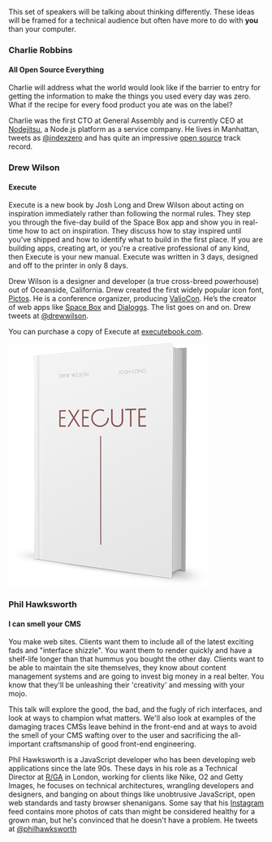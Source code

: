 This set of speakers will be talking about thinking differently. These ideas will be framed
for a technical audience but often have more to do with **you** than your computer.

### Charlie Robbins
#### All Open Source Everything

Charlie will address what the world would look like if the barrier to entry for getting the
information to make the things you used every day was zero. What if the recipe for every food
product you ate was on the label?

Charlie was the first CTO at General Assembly and is currently CEO at [Nodejitsu](https://www.nodejitsu.com/), a
Node.js platform as a service company. He lives in Manhattan, tweets as
[@indexzero](https://twitter.com/indexzero) and has quite an impressive
[open source](https://github.com/indexzero) track record.

### Drew Wilson
#### Execute

Execute is a new book by Josh Long and Drew Wilson about acting on inspiration immediately
rather than following the normal rules. They step you through the five-day build of the Space Box
app and show you in real-time how to act on inspiration. They discuss how to stay inspired until
you've shipped and how to identify what to build in the first place. If you are building apps,
creating art, or you're a creative professional of any kind, then Execute is your new manual.
Execute was written in 3 days, designed and off to the printer in only 8 days.

Drew Wilson is a designer and developer (a true cross-breed powerhouse) out of Oceanside, California.
Drew created the first widely popular icon font, [Pictos](http://pictos.cc). He is a conference organizer,
producing [ValioCon](http://valiocon.com/). He’s the creator of web apps like
[Space Box](https://spacebox.io/) and [Dialoggs](http://dialog.gs/). The list goes on and on. Drew tweets
at [@drewwilson](https://twitter.com/drewwilson).

You can purchase a copy of Execute at [executebook.com](http://executebook.com/).

[![Execute](img/execute-book.png)](http://executebook.com/)

### Phil Hawksworth
#### I can smell your CMS

You make web sites. Clients want them to include all of the latest exciting fads and "interface shizzle". You want them to render quickly and have a shelf-life longer than that hummus you bought the other day.  Clients want to be able to maintain the site themselves, they know about content management systems and are going to invest big money in a real belter. You know that they'll be unleashing their 'creativity' and messing with your mojo.

This talk will explore the good, the bad, and the fugly of rich interfaces, and look at ways to champion what matters. We'll also look at examples of the damaging traces CMSs leave behind in the front-end and at ways to avoid the smell of your CMS wafting over to the user and sacrificing the all-important craftsmanship of good front-end engineering.

Phil Hawksworth is a JavaScript developer who has been developing web applications since the late 90s. These
days in his role as a Technical Director at [R/GA](http://rga.com) in London, working for clients like Nike, O2 and Getty Images,
he focuses on technical architectures, wrangling developers and designers, and banging on about things like
unobtrusive JavaScript, open web standards and tasty browser shenanigans. Some say that his [Instagram](http://instagram.com/philhawksworth) feed
contains more photos of cats than might be considered healthy for a grown man, but he's convinced that he
doesn't have a problem. He tweets at [@philhawksworth](https://twitter.com/philhawksworth)
